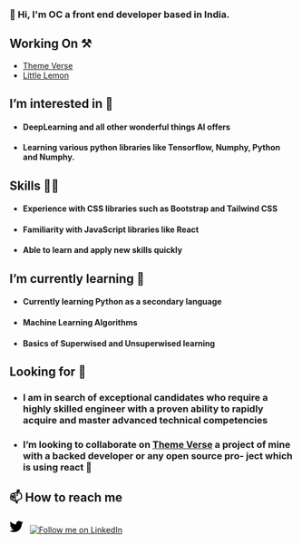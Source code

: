 ### 👋 Hi,  I'm OC a front end developer based in India.

## Working On ⚒️
<ul> 
   <li><a href="https://github.com/Gitstar-OC/Theme-Verse"> Theme Verse </a> </li>
  <li><a href="https://github.com/Gitstar-OC/Little-Lemon-Coursera"> Little Lemon  </a></li>
</ul>

## I’m interested in 👀
- #### DeepLearning and all other wonderful things AI offers
- #### Learning various python libraries like Tensorflow, Numphy, Python and Numphy.

## Skills 💪🏻
- #### Experience with CSS libraries such as Bootstrap and Tailwind CSS
- #### Familiarity with JavaScript libraries like React
- #### Able to learn and apply new skills quickly


##  I’m currently learning 🌱
- #### Currently learning Python as a secondary language
- #### Machine Learning Algorithms
- #### Basics of Superwised and Unsuperwised learning

## Looking for 👀
- ### I am in search of exceptional candidates who require a highly skilled engineer with a proven ability to rapidly acquire and master advanced technical competencies

- ###  I’m looking to collaborate on [Theme Verse](https://github.com/Gitstar-OC/Little-Lemon-Coursera) a project of mine with a backed developer or any open source pro- ject which is using react 💞️


## 📫 How to reach me 

<a href="https://twitter.com/" title="Follow me on Twitter">
  <img
    width="24"
    alt="Follow me on Twitter"
    src="https://raw.githubusercontent.com/Gitstar-OC/Gitstar-OC/main/assets/twitter.svg"
  /></a>
&nbsp;
<a href="https://www.linkedin.com/in/om-chandankar" title="Follow me on LinkedIn">
  <img
    width="24"
    alt="Follow me on LinkedIn"
    src="https://github.com/Gitstar-OC/Gitstar-OC/main/assets/linkedin.svg"
  /></a>

<!---
- ⚡ Fun fact: ...
--->

<!---
Gitstar-OC/Gitstar-OC is a ✨ special ✨ repository because its `README.md` (this file) appears on your GitHub profile.
You can click the Preview link to take a look at your changes.
--->
